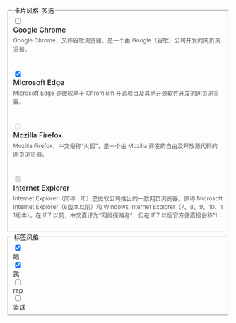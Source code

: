 <!-- 卡片风格 -->
<style>
  /* 主体 */
  .layui-form-checkbox>.lay-skin-checkcard,
  .layui-form-radio>.lay-skin-checkcard {
    display: table;
    display: flex;
    padding: 12px;
    white-space: normal;
    border-radius: 10px;
    border: 1px solid #e5e5e5;
    color: #000;
    background-color: #fff;
  }

  .layui-form-checkbox>.lay-skin-checkcard>*,
  .layui-form-radio>.lay-skin-checkcard>* {
    /* display: table-cell; */  /* IE */
    vertical-align: top;
  }

  /* 悬停 */
  .layui-form-checkbox:hover>.lay-skin-checkcard,
  .layui-form-radio:hover>.lay-skin-checkcard {
    border-color: #16b777;
  }

  /* 选中 */
  .layui-form-checked>.lay-skin-checkcard,
  .layui-form-radioed[lay-skin="none"]>.lay-skin-checkcard {
    color: #000;
    border-color: #16b777;
    /* background-color: rgb(22 183 119 / 10%) !important; */
    /* box-shadow: 0 0 0 3px rgba(22, 183, 119, 0.08); */
  }

  /* 禁用 */
  .layui-checkbox-disabled>.lay-skin-checkcard,
  .layui-radio-disabled>.lay-skin-checkcard {
    box-shadow: none;
    border-color: #e5e5e5 !important;
    background-color: #eee !important;
  }

  /* card 布局 */
  .lay-skin-checkcard-avatar {
    padding-right: 8px;
  }

  .lay-skin-checkcard-detail {
    overflow: hidden;
    width: 100%;
  }

  .lay-skin-checkcard-header {
    font-weight: 500;
    font-size: 16px;
    white-space: nowrap;
    margin-bottom: 4px;
  }

  .lay-skin-checkcard-description {
    font-size: 13px;
    color: #5f5f5f;
  }

  /* 选中dot */
  .layui-form-checked>.lay-check-dot:after,
  .layui-form-radioed>.lay-check-dot:after {
    position: absolute;
    content: "";
    top: 2px;
    right: 2px;
    width: 0;
    height: 0;
    display: inline-block;
    vertical-align: middle;
    border-width: 10px;
    border-style: dashed;
    border-color: transparent;
    border-top-left-radius: 0px;
    border-top-right-radius: 6px;
    border-bottom-right-radius: 0px;
    border-bottom-left-radius: 6px;
    border-top-color: #16b777;
    border-top-style: solid;
    border-right-color: #16b777;
    border-right-style: solid;
    overflow: hidden;
  }

  .layui-checkbox-disabled>.lay-check-dot:after,
  .layui-radio-disabled>.lay-check-dot:after {
    border-top-color: #d2d2d2;
    border-right-color: #d2d2d2;
  }

  /* 选中dot-2 */
  .layui-form-checked>.lay-check-dot-2:before,
  .layui-form-radioed>.lay-check-dot-2:before {
    position: absolute;
    font-family: "layui-icon";
    content: "\e605";
    color: #fff;
    bottom: 4px;
    right: 3px;
    font-size: 9px;
    z-index: 12;
  }

  .layui-form-checked>.lay-check-dot-2:after,
  .layui-form-radioed>.lay-check-dot-2:after {
    position: absolute;
    content: "";
    bottom: 2px;
    right: 2px;
    width: 0;
    height: 0;
    display: inline-block;
    vertical-align: middle;
    border-width: 10px;
    border-style: dashed;
    border-color: transparent;
    border-top-left-radius: 6px;
    border-top-right-radius: 0px;
    border-bottom-right-radius: 6px;
    border-bottom-left-radius: 0px;
    border-right-color: #16b777;
    border-right-style: solid;
    border-bottom-color: #16b777;
    border-bottom-style: solid;
    overflow: hidden;
  }

  .layui-checkbox-disabled>.lay-check-dot-2:before,
  .layui-radio-disabled>.lay-check-dot-2:before {
    color: #eee !important;
  }

  .layui-checkbox-disabled>.lay-check-dot-2:after,
  .layui-radio-disabled>.lay-check-dot-2:after {
    border-bottom-color: #d2d2d2;
    border-right-color: #d2d2d2;
  }

  .lay-ellipsis-multi-line {
    overflow: hidden;
    word-break: break-all;
    display: -webkit-box;
    -webkit-box-orient: vertical;
    -webkit-line-clamp: 3;
  }
</style>
<!-- 标签风格 -->
<style>
  .layui-form-radio>.lay-skin-tag,
  .layui-form-checkbox>.lay-skin-tag {
    font-size: 13px;
    border-radius: 100px;
  }

  .layui-form-checked>.lay-skin-tag,
  .layui-form-radioed>.lay-skin-tag {
    color: #fff !important;
    background-color: #16b777 !important;
  }
</style>

<div class="layui-form layui-padding-3" lay-filter="form-demo-skin">
  <!-- 多选卡片 -->
  <fieldset class="layui-elem-field">
    <legend>卡片风格-多选</legend>
    <div class="layui-field-box">
      <div class="layui-row layui-col-space8">
        <div class="layui-col-xs12 layui-col-sm6 layui-col-md3">
          <input type="checkbox" name="browser[0]" value="chrome" lay-skin="none" />
          <div lay-checkbox class="lay-skin-checkcard lay-check-dot" style="height: 100px">
            <div class="lay-skin-checkcard-avatar">
              <i class="layui-icon layui-icon-chrome" style="font-size: 30px"></i>
            </div>
            <div class="lay-skin-checkcard-detail">
              <div class="lay-skin-checkcard-header">Google Chrome</div>
              <div class="lay-skin-checkcard-description lay-ellipsis-multi-line">
                Google Chrome，又称谷歌浏览器，是一个由 Google（谷歌）公司开发的网页浏览器。
              </div>
            </div>
          </div>
        </div>
        <div class="layui-col-xs12 layui-col-sm6 layui-col-md3">
          <input type="checkbox" name="browser[1]" value="edge" lay-skin="none" checked />
          <div lay-checkbox class="lay-skin-checkcard lay-check-dot" style="height: 100px">
            <div class="lay-skin-checkcard-avatar">
              <i class="layui-icon layui-icon-edge" style="font-size: 30px"></i>
            </div>
            <div class="lay-skin-checkcard-detail">
              <div class="lay-skin-checkcard-header">Microsoft Edge</div>
              <div class="lay-skin-checkcard-description lay-ellipsis-multi-line">
                Microsoft Edge 是微软基于 Chromium 开源项目及其他开源软件开发的网页浏览器。
              </div>
            </div>
          </div>
        </div>
        <div class="layui-col-xs12 layui-col-sm6 layui-col-md3">
          <input type="checkbox" name="browser[2]" value="firefox" lay-skin="none" disabled />
          <div lay-checkbox class="lay-skin-checkcard lay-check-dot" style="height: 100px">
            <div class="lay-skin-checkcard-avatar">
              <i class="layui-icon layui-icon-firefox" style="font-size: 30px"></i>
            </div>
            <div class="lay-skin-checkcard-detail">
              <div class="lay-skin-checkcard-header">Mozilla Firefox</div>
              <div class="lay-skin-checkcard-description lay-ellipsis-multi-line">
                Mozilla Firefox，中文俗称“火狐”，是一个由 Mozilla 开发的自由及开放源代码的网页浏览器。
              </div>
            </div>
          </div>
        </div>
        <div class="layui-col-xs12 layui-col-sm6 layui-col-md3">
          <input type="checkbox" name="browser[3]" value="ie" lay-skin="none" disabled checked />
          <div lay-checkbox class="lay-skin-checkcard lay-check-dot" style="height: 100px">
            <div class="lay-skin-checkcard-avatar">
              <i class="layui-icon layui-icon-ie" style="font-size: 30px"></i>
            </div>
            <div class="lay-skin-checkcard-detail">
              <div class="lay-skin-checkcard-header">Internet Explorer</div>
              <div class="lay-skin-checkcard-description lay-ellipsis-multi-line">
                Internet Explorer（简称：IE）是微软公司推出的一款网页浏览器。原称 Microsoft Internet Explorer（6版本以前）和 Windows Internet
                Explorer（7、8、9、10、11版本）。在 IE7 以前，中文直译为“网络探路者”，但在 IE7 以后官方便直接俗称"IE 浏览器"。
              </div>
            </div>
          </div>
        </div>
      </div>
    </div>
  </fieldset>
  <!-- 标签风格 -->
  <fieldset class="layui-elem-field">
    <legend>标签风格</legend>
    <div class="layui-field-box">
      <input type="checkbox" name="hobby[0]" value="唱" lay-skin="none" checked />
      <div lay-checkbox class="lay-skin-tag layui-badge">唱</div>
      <input type="checkbox" name="hobby[1]" value="跳" lay-skin="none" checked />
      <div lay-checkbox class="lay-skin-tag layui-badge">跳</div>
      <input type="checkbox" name="hobby[2]" value="rap" lay-skin="none" />
      <div lay-checkbox class="lay-skin-tag layui-badge">rap</div>
      <input type="checkbox" name="hobby[3]" value="篮球" lay-skin="none" />
      <div lay-checkbox class="lay-skin-tag layui-badge">篮球</div>
    </div>
  </fieldset>
</div>

<!-- import layui -->
<script>
  layui.use(function () {
    var form = layui.form;
    var $ = layui.$;

    $(document).on('mouseenter', '.lay-ellipsis-multi-line', function () {
      var el = $(this);
      if (!el.attr('title')) {
        el.attr('title', el.text().replace(/\s{2,}/g, ''));
      }
    });
  });
</script>